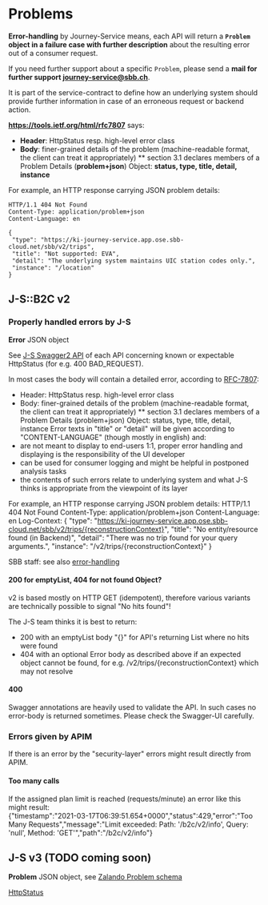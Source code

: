 # Problems
**Error-handling** by Journey-Service means, each API will return a **`Problem` object in a failure case with further description** about the resulting error out of a consumer request.

If you need further support about a specific `Problem`, please send a **mail for further support <journey-service@sbb.ch>**.

It is part of the service-contract to define how an underlying system should provide further information in case of an erroneous request or backend action.

**https://tools.ietf.org/html/rfc7807** says:
* **Header**: HttpStatus resp. high-level error class
* **Body**:  finer-grained details of the problem (machine-readable format, the client can treat it appropriately)
** section 3.1 declares members of a Problem Details (**problem+json**) Object: **status, type, title, detail, instance**

For example, an HTTP response carrying JSON problem details:

    HTTP/1.1 404 Not Found
    Content-Type: application/problem+json
    Content-Language: en
    
    {
     "type": "https://ki-journey-service.app.ose.sbb-cloud.net/sbb/v2/trips",
     "title": "Not supported: EVA",
     "detail": "The underlying system maintains UIC station codes only.",
     "instance": "/location"
    }

## J-S::B2C v2
### Properly handled errors by J-S
**Error** JSON object

See [J-S Swagger2 API](https://developer.sbb.ch/apis/journey-service/documentation) of each API concerning known or expectable HttpStatus (for e.g. 400 BAD_REQUEST).

In most cases the body will contain a detailed error, according to [RFC-7807](https://tools.ietf.org/html/rfc7807):
* Header: HttpStatus resp. high-level error class
* Body: finer-grained details of the problem (machine-readable format, the client can treat it appropriately) ** section 3.1 declares members of a Problem Details (problem+json) Object: status, type, title, detail, instance
Error texts in "title" or "detail" will be given according to "CONTENT-LANGUAGE" (though mostly in english) and:
* are not meant to display to end-users 1:1, proper error handling and displaying is the responsibility of the UI developer
* can be used for consumer logging and might be helpful in postponed analysis tasks
* the contents of such errors relate to underlying system and what J-S thinks is appropriate from the viewpoint of its layer

For example, an HTTP response carrying JSON problem details:
    HTTP/1.1 404 Not Found
    Content-Type: application/problem+json
    Content-Language: en
    Log-Context: <your value replied>
    {
      "type": "https://ki-journey-service.app.ose.sbb-cloud.net/sbb/v2/trips/{reconstructionContext}",
      "title": "No entity/resource found (in Backend)",
      "detail": "There was no trip found for your query arguments.",
      "instance": "/v2/trips/{reconstructionContext}"
    }

SBB staff: see also [error-handling](https://code.sbb.ch/projects/KI_FAHRPLAN/repos/journey-service/browse/journey-service-b2c/V2_Error-Handling.md)

#### 200 for emptyList, 404 for not found Object?
v2 is based mostly on HTTP GET (idempotent), therefore various variants are technically possible to signal "No hits found"!

The J-S team thinks it is best to return:
* 200 with an emptyList body "{}" for API's returning List<T> where no hits were found
* 404 with an optional Error body as described above if an expected object cannot be found, for e.g. /v2/trips/{reconstructionContext} which may not resolve

#### 400
Swagger annotations are heavily used to validate the API. In such cases no error-body is returned sometimes. Please check the Swagger-UI carefully.

### Errors given by APIM
If there is an error by the "security-layer" errors might result directly from APIM.

#### Too many calls
If the assigned plan limit is reached (requests/minute) an error like this might result:  
    {"timestamp":"2021-03-17T06:39:51.654+0000","status":429,"error":"Too Many Requests","message":"Limit exceeded: Path: '/b2c/v2/info', Query: 'null', Method: 'GET'","path":"/b2c/v2/info"}

## J-S v3 (TODO coming soon)
**Problem** JSON object, see [Zalando Problem schema](https://opensource.zalando.com/problem/schema.yaml)

[HttpStatus](https://opensource.zalando.com/restful-api-guidelines/#150)

